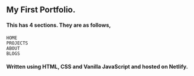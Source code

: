 ## My First Portfolio.
####
#### This has 4 sections. They are as follows,
    HOME
    PROJECTS
    ABOUT
    BLOGS

#### Written using HTML, CSS and Vanilla JavaScript and hosted on Netlify.


